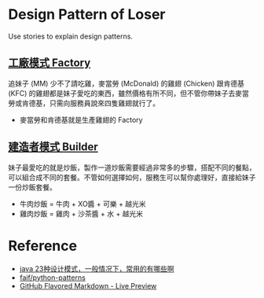 Design Pattern of Loser
===

Use stories to explain design patterns.

## [工廠模式 Factory](Factory/ChickenFactory.py)

追妹子 (MM) 少不了請吃雞，麥當勞 (McDonald) 的雞翅 (Chicken) 跟肯德基 (KFC) 的雞翅都是妹子愛吃的東西，雖然價格有所不同，但不管你帶妹子去麥當勞或肯德基，只需向服務員說來四隻雞翅就行了。

  * 麥當勞和肯德基就是生產雞翅的 Factory

## [建造者模式 Builder](Builder/FriedRice.py)

妹子最愛吃的就是炒飯，製作一道炒飯需要經過非常多的步驟，搭配不同的餐點，可以組合成不同的套餐。不管如何選擇如何，服務生可以幫你處理好，直接給妹子一份炒飯套餐。

  * 牛肉炒飯 = 牛肉 + XO醬 + 可樂 + 越光米
  * 雞肉炒飯 = 雞肉 + 沙茶醬 + 水 + 越光米

# Reference
  * [java 23种设计模式，一般情况下，常用的有哪些啊](http://zhidao.baidu.com/question/46893254.html)
  * [faif/python-patterns](https://github.com/faif/python-patterns)
  * [GitHub Flavored Markdown - Live Preview](http://tmpvar.com/markdown.html)